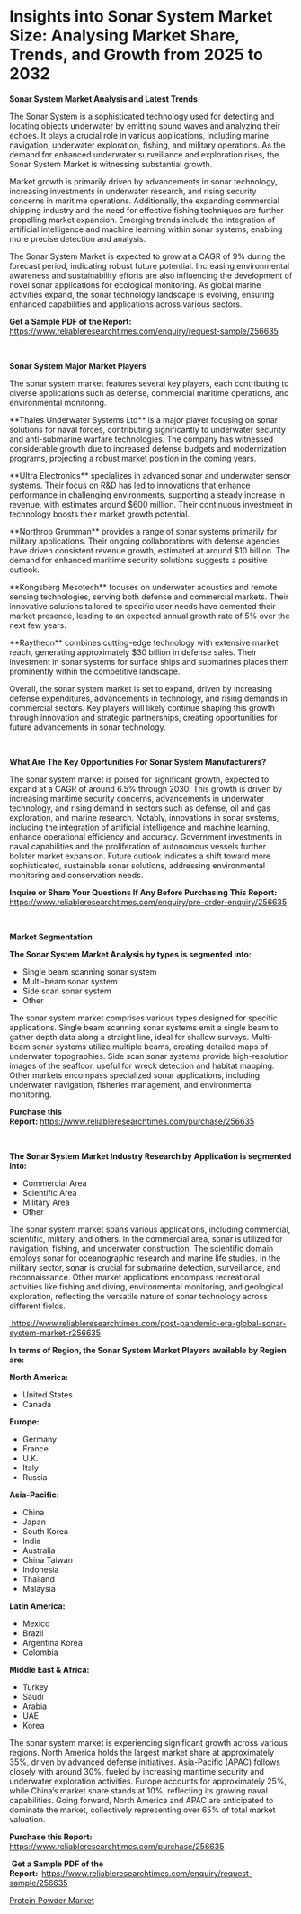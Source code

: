 <p><h1>Insights into Sonar System Market Size: Analysing Market Share, Trends, and Growth from 2025 to 2032</h1></p><p><strong>Sonar System Market Analysis and Latest Trends</strong></p>
<p><p>The Sonar System is a sophisticated technology used for detecting and locating objects underwater by emitting sound waves and analyzing their echoes. It plays a crucial role in various applications, including marine navigation, underwater exploration, fishing, and military operations. As the demand for enhanced underwater surveillance and exploration rises, the Sonar System Market is witnessing substantial growth.</p><p>Market growth is primarily driven by advancements in sonar technology, increasing investments in underwater research, and rising security concerns in maritime operations. Additionally, the expanding commercial shipping industry and the need for effective fishing techniques are further propelling market expansion. Emerging trends include the integration of artificial intelligence and machine learning within sonar systems, enabling more precise detection and analysis.</p><p>The Sonar System Market is expected to grow at a CAGR of 9% during the forecast period, indicating robust future potential. Increasing environmental awareness and sustainability efforts are also influencing the development of novel sonar applications for ecological monitoring. As global marine activities expand, the sonar technology landscape is evolving, ensuring enhanced capabilities and applications across various sectors.</p></p>
<p><strong>Get a Sample PDF of the Report:&nbsp;</strong> <a href="https://www.reliableresearchtimes.com/enquiry/request-sample/256635?utm_campaign=3085&utm_medium=2&utm_source=Github&utm_content=ia&utm_term=30032025&utm_id=sonar-system">https://www.reliableresearchtimes.com/enquiry/request-sample/256635</a></p>
<p>&nbsp;</p>
<p><strong>Sonar System Major Market Players</strong></p>
<p><p>The sonar system market features several key players, each contributing to diverse applications such as defense, commercial maritime operations, and environmental monitoring. </p><p>**Thales Underwater Systems Ltd** is a major player focusing on sonar solutions for naval forces, contributing significantly to underwater security and anti-submarine warfare technologies. The company has witnessed considerable growth due to increased defense budgets and modernization programs, projecting a robust market position in the coming years.</p><p>**Ultra Electronics** specializes in advanced sonar and underwater sensor systems. Their focus on R&D has led to innovations that enhance performance in challenging environments, supporting a steady increase in revenue, with estimates around $600 million. Their continuous investment in technology boosts their market growth potential.</p><p>**Northrop Grumman** provides a range of sonar systems primarily for military applications. Their ongoing collaborations with defense agencies have driven consistent revenue growth, estimated at around $10 billion. The demand for enhanced maritime security solutions suggests a positive outlook.</p><p>**Kongsberg Mesotech** focuses on underwater acoustics and remote sensing technologies, serving both defense and commercial markets. Their innovative solutions tailored to specific user needs have cemented their market presence, leading to an expected annual growth rate of 5% over the next few years.</p><p>**Raytheon** combines cutting-edge technology with extensive market reach, generating approximately $30 billion in defense sales. Their investment in sonar systems for surface ships and submarines places them prominently within the competitive landscape.</p><p>Overall, the sonar system market is set to expand, driven by increasing defense expenditures, advancements in technology, and rising demands in commercial sectors. Key players will likely continue shaping this growth through innovation and strategic partnerships, creating opportunities for future advancements in sonar technology.</p></p>
<p>&nbsp;</p>
<p><strong>What Are The Key Opportunities For Sonar System Manufacturers?</strong></p>
<p><p>The sonar system market is poised for significant growth, expected to expand at a CAGR of around 6.5% through 2030. This growth is driven by increasing maritime security concerns, advancements in underwater technology, and rising demand in sectors such as defense, oil and gas exploration, and marine research. Notably, innovations in sonar systems, including the integration of artificial intelligence and machine learning, enhance operational efficiency and accuracy. Government investments in naval capabilities and the proliferation of autonomous vessels further bolster market expansion. Future outlook indicates a shift toward more sophisticated, sustainable sonar solutions, addressing environmental monitoring and conservation needs.</p></p>
<p><strong>Inquire or Share Your Questions If Any Before Purchasing This Report:</strong> <a href="https://www.reliableresearchtimes.com/enquiry/pre-order-enquiry/256635?utm_campaign=3085&utm_medium=2&utm_source=Github&utm_content=ia&utm_term=30032025&utm_id=sonar-system">https://www.reliableresearchtimes.com/enquiry/pre-order-enquiry/256635</a></p>
<p>&nbsp;</p>
<p><strong>Market Segmentation</strong></p>
<p><strong>The Sonar System Market Analysis by types is segmented into:</strong></p>
<p><ul><li>Single beam scanning sonar system</li><li>Multi-beam sonar system</li><li>Side scan sonar system</li><li>Other</li></ul></p>
<p><p>The sonar system market comprises various types designed for specific applications. Single beam scanning sonar systems emit a single beam to gather depth data along a straight line, ideal for shallow surveys. Multi-beam sonar systems utilize multiple beams, creating detailed maps of underwater topographies. Side scan sonar systems provide high-resolution images of the seafloor, useful for wreck detection and habitat mapping. Other markets encompass specialized sonar applications, including underwater navigation, fisheries management, and environmental monitoring.</p></p>
<p><strong>Purchase this Report:&nbsp;</strong><a href="https://www.reliableresearchtimes.com/purchase/256635?utm_campaign=3085&utm_medium=2&utm_source=Github&utm_content=ia&utm_term=30032025&utm_id=sonar-system">https://www.reliableresearchtimes.com/purchase/256635</a></p>
<p>&nbsp;</p>
<p><strong>The Sonar System Market Industry Research by Application is segmented into:</strong></p>
<p><ul><li>Commercial Area</li><li>Scientific Area</li><li>Military Area</li><li>Other</li></ul></p>
<p><p>The sonar system market spans various applications, including commercial, scientific, military, and others. In the commercial area, sonar is utilized for navigation, fishing, and underwater construction. The scientific domain employs sonar for oceanographic research and marine life studies. In the military sector, sonar is crucial for submarine detection, surveillance, and reconnaissance. Other market applications encompass recreational activities like fishing and diving, environmental monitoring, and geological exploration, reflecting the versatile nature of sonar technology across different fields.</p></p>
<p><a href="https://www.reliableresearchtimes.com/post-pandemic-era-global-sonar-system-market-r256635?utm_campaign=3085&utm_medium=2&utm_source=Github&utm_content=ia&utm_term=30032025&utm_id=sonar-system">&nbsp;https://www.reliableresearchtimes.com/post-pandemic-era-global-sonar-system-market-r256635</a></p>
<p><strong>In terms of Region, the Sonar System Market Players available by Region are:</strong></p>
<p>
    <p> <strong> North America: </strong>
        <ul>
            <li>United States</li>
            <li>Canada</li>
        </ul>
        </p> 
    <p> <strong> Europe: </strong>
        <ul>
            <li>Germany</li>
            <li>France</li>
            <li>U.K.</li>
            <li>Italy</li>
            <li>Russia</li>
        </ul>
        </p> 
    <p> <strong> Asia-Pacific: </strong>
        <ul>
            <li>China</li>
            <li>Japan</li>
            <li>South Korea</li>
            <li>India</li>
            <li>Australia</li>
            <li>China Taiwan</li>
            <li>Indonesia</li>
            <li>Thailand</li>
            <li>Malaysia</li>
        </ul>
        </p> 
    <p> <strong> Latin America: </strong>
        <ul>
            <li>Mexico</li>
            <li>Brazil</li>
            <li>Argentina Korea</li>
            <li>Colombia</li>
        </ul>
        </p> 
    <p> <strong> Middle East & Africa: </strong>
        <ul>
            <li>Turkey</li>
            <li>Saudi</li>
            <li>Arabia</li>
            <li>UAE</li>
            <li>Korea</li>
        </ul>
    </p>
    </p>
<p><p>The sonar system market is experiencing significant growth across various regions. North America holds the largest market share at approximately 35%, driven by advanced defense initiatives. Asia-Pacific (APAC) follows closely with around 30%, fueled by increasing maritime security and underwater exploration activities. Europe accounts for approximately 25%, while China’s market share stands at 10%, reflecting its growing naval capabilities. Going forward, North America and APAC are anticipated to dominate the market, collectively representing over 65% of total market valuation.</p></p>
<p><strong>Purchase this Report: </strong><a href="https://www.reliableresearchtimes.com/purchase/256635?utm_campaign=3085&utm_medium=2&utm_source=Github&utm_content=ia&utm_term=30032025&utm_id=sonar-system">https://www.reliableresearchtimes.com/purchase/256635</a></p>
<p>&nbsp;<strong>Get a Sample PDF of the Report:&nbsp;&nbsp;</strong><a href="https://www.reliableresearchtimes.com/enquiry/request-sample/256635?utm_campaign=3085&utm_medium=2&utm_source=Github&utm_content=ia&utm_term=30032025&utm_id=sonar-system">https://www.reliableresearchtimes.com/enquiry/request-sample/256635</a></p>
<p><strong></strong></p>
<p><p><a href="https://github.com/xalatieusope/Market-Research-Report-List-1/blob/main/protein-powder-market.md?utm_campaign=3085&utm_medium=2&utm_source=Github&utm_content=ia&utm_term=30032025&utm_id=sonar-system">Protein Powder Market</a></p></p>